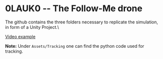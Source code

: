 # 0LAUK0 -- The Follow-Me drone
The github contains the three folders necessary to replicate the simulation, in form of a Unity Project.\

[Video example](https://youtu.be/wYXYEMA2MB8)

**Note:** Under `Assets/Tracking` one can find the python code used for tracking.
